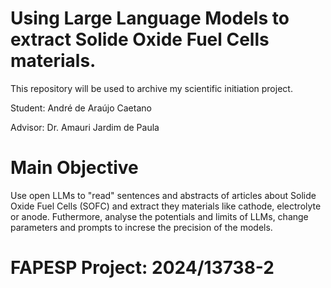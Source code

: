 # Using Large Language Models to extract Solide Oxide Fuel Cells materials.

This repository will be used to archive my scientific initiation project.

Student: André de Araújo Caetano

Advisor: Dr. Amauri Jardim de Paula

# Main Objective

Use open LLMs to "read" sentences and abstracts of articles about Solide Oxide Fuel Cells (SOFC) and extract they materials like cathode, electrolyte or anode. Futhermore, analyse the potentials and limits of LLMs, change parameters and prompts to increse the precision of the models.

# FAPESP Project: 2024/13738-2
